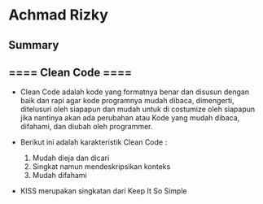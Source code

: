 # Achmad Rizky 
## Summary

## ==== Clean Code ====

- Clean Code adalah kode yang formatnya benar dan disusun dengan baik dan rapi agar kode programnya mudah dibaca, dimengerti, ditelusuri oleh siapapun dan mudah untuk di costumize oleh siapapun jika nantinya akan ada perubahan atau Kode yang mudah dibaca, difahami, dan diubah oleh programmer.

- Berikut ini adalah karakteristik Clean Code  :
    1. Mudah dieja dan dicari
    2. Singkat namun mendeskripsikan konteks
    3. Mudah difahami

- KISS merupakan singkatan dari Keep It So Simple

